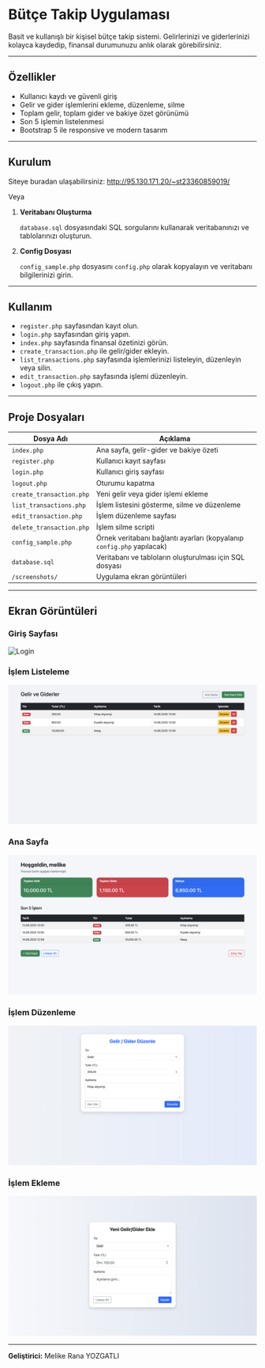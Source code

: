 # Bütçe Takip Uygulaması

Basit ve kullanışlı bir kişisel bütçe takip sistemi. Gelirlerinizi ve giderlerinizi kolayca kaydedip, finansal durumunuzu anlık olarak görebilirsiniz.

---

## Özellikler

- Kullanıcı kaydı ve güvenli giriş
- Gelir ve gider işlemlerini ekleme, düzenleme, silme
- Toplam gelir, toplam gider ve bakiye özet görünümü
- Son 5 işlemin listelenmesi
- Bootstrap 5 ile responsive ve modern tasarım

---

## Kurulum

Siteye buradan ulaşabilirsiniz: http://95.130.171.20/~st23360859019/

Veya

1. **Veritabanı Oluşturma**

   `database.sql` dosyasındaki SQL sorgularını kullanarak veritabanınızı ve tablolarınızı oluşturun.

2. **Config Dosyası**

   `config_sample.php` dosyasını `config.php` olarak kopyalayın ve veritabanı bilgilerinizi girin.

---

## Kullanım

- `register.php` sayfasından kayıt olun.
- `login.php` sayfasından giriş yapın.
- `index.php` sayfasında finansal özetinizi görün.
- `create_transaction.php` ile gelir/gider ekleyin.
- `list_transactions.php` sayfasında işlemlerinizi listeleyin, düzenleyin veya silin.
- `edit_transaction.php` sayfasında işlemi düzenleyin.
- `logout.php` ile çıkış yapın.

---

## Proje Dosyaları

| Dosya Adı              | Açıklama                                      |
|------------------------|-----------------------------------------------|
| `index.php`            | Ana sayfa, gelir-gider ve bakiye özeti       |
| `register.php`         | Kullanıcı kayıt sayfası                        |
| `login.php`            | Kullanıcı giriş sayfası                        |
| `logout.php`           | Oturumu kapatma                                |
| `create_transaction.php` | Yeni gelir veya gider işlemi ekleme           |
| `list_transactions.php` | İşlem listesini gösterme, silme ve düzenleme   |
| `edit_transaction.php`  | İşlem düzenleme sayfası                        |
| `delete_transaction.php`| İşlem silme scripti                            |
| `config_sample.php`    | Örnek veritabanı bağlantı ayarları (kopyalanıp `config.php` yapılacak) |
| `database.sql`         | Veritabanı ve tabloların oluşturulması için SQL dosyası |
| `/screenshots/`        | Uygulama ekran görüntüleri                      |

---

## Ekran Görüntüleri

### Giriş Sayfası  
![Login](screenshots/login.png)

### İşlem Listeleme  
![Listeleme](screenshots/listeleme.png)

### Ana Sayfa  
![Ana Sayfa](screenshots/ana_sayfa.png)

### İşlem Düzenleme  
![İşlem Düzenle](screenshots/islem_duzenle.png)

### İşlem Ekleme  
![İşlem Ekle](screenshots/islem_ekle.png)

---

**Geliştirici:** Melike Rana YOZGATLI
